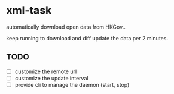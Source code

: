 # xml-task

automatically download open data from HKGov..

keep running to download and diff update the data per 2 minutes.

## TODO
- [ ] customize the remote url
- [ ] customize the update interval
- [ ] provide cli to manage the daemon (start, stop)
